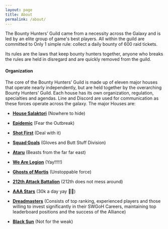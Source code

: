```yaml
---
layout: page
title: About
permalink: /about/
---
```

The Bounty Hunters’ Guild came from a necessity across the Galaxy and is led by an elite group of game's best players. All within the guild are committed to Only 1 simple rule: collect a daily bounty of 600 raid tickets. 

Its rules are the laws that keep bounty hunters together, anyone who breaks the rules are held in disregard and are quickly removed from the guild.

#### Organization

The core of the Bounty Hunters’ Guild is made up of eleven major houses that operate nearly independently, but are held together by the overarching Bounty Hunters’ Guild. Each house has its own organization, regulation, specialties and agendas. Line and Discord are used for communication as these forces operate across the galaxy. The major Houses are:

* <a href="https://swgoh.gg/g/9149/bhg-house-salaktori/" target="_blank"><B>House Salaktori</B></a> (Nowhere to hide)

* <a href="https://swgoh.gg/g/9902/bhg-epidemic/" target="_blank"><B>Epidemic</B></a> (Fear the Outbreak)

* <a href="https://swgoh.gg/g/1504/bhg-shot-first/" target="_blank"><B>Shot First</B></a> (Deal with it)

* <a href="https://swgoh.gg/g/13295/bhg-squad-g0als/" target="_blank"><B>Squad Goals</B></a> (Gloves and Butt Stuff Division)

* <a href="https://swgoh.gg/g/1224/bhg-ataru/" target="_blank"><B>Ataru</B></a> (Beasts from the far far east)

* <a href="https://swgoh.gg/g/7343/bhg-we-are-legion/" target="_blank"><B>We Are Legion</B></a> (Yay!!!!!)

* <a href="https://swgoh.gg/g/16188/bhg-ghosts-of-mortis/" target="_blank"><B>Ghosts of Mortis</B></a> (Unstoppable force)

* <a href="https://swgoh.gg/g/14933/bhg-212th/" target="_blank"><B>212th Attack Battalion</B></a> (212th does not mess around)

* <a href="https://swgoh.gg/g/1580/bhg-aaa-stars/" target="_blank"><B>AAA Stars</B></a> (30k a day yay 😬😉)

* <a href="https://swgoh.gg/g/34/bhg-dreadmasters/" target="_blank"><B>Dreadmasters</B></a> (Consists of top ranking, experienced players and those willing to invest significantly in their SWGoH Careers, maintaining top leaderboard positions and the success of the Alliance)

* <a href="https://swgoh.gg/g/10721/bhg-black-sun/" target="_blank"><B>Black Sun</B></a> (Not for the weak)
